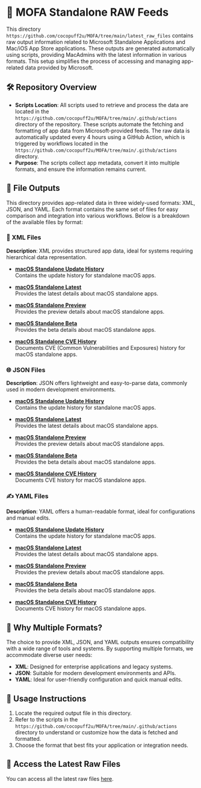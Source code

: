 # 📂 MOFA Standalone RAW Feeds

This directory `https://github.com/cocopuff2u/MOFA/tree/main/latest_raw_files` contains raw output information related to Microsoft Standalone Applications and Mac/iOS App Store applications. These outputs are generated automatically using scripts, providing MacAdmins with the latest information in various formats. This setup simplifies the process of accessing and managing app-related data provided by Microsoft.

## 🛠️ Repository Overview

- **Scripts Location**: All scripts used to retrieve and process the data are located in the `https://github.com/cocopuff2u/MOFA/tree/main/.github/actions` directory of the repository. These scripts automate the fetching and formatting of app data from Microsoft-provided feeds. The raw data is automatically updated every 4 hours using a GitHub Action, which is triggered by workflows located in the `https://github.com/cocopuff2u/MOFA/tree/main/.github/actions` directory.
- **Purpose**: The scripts collect app metadata, convert it into multiple formats, and ensure the information remains current.

## 📄 File Outputs  

This directory provides app-related data in three widely-used formats: XML, JSON, and YAML. Each format contains the same set of files for easy comparison and integration into various workflows. Below is a breakdown of the available files by format:

### 🧩 XML Files  
**Description**: XML provides structured app data, ideal for systems requiring hierarchical data representation.  

- **[macOS Standalone Update History](https://github.com/cocopuff2u/MOFA/blob/main/latest_raw_files/macos_standalone_update_history.xml)**  
  Contains the update history for standalone macOS apps.  

- **[macOS Standalone Latest](https://github.com/cocopuff2u/MOFA/blob/main/latest_raw_files/macos_standalone_latest.xml)**  
  Provides the latest details about macOS standalone apps.  

- **[macOS Standalone Preview](https://github.com/cocopuff2u/MOFA/blob/main/latest_raw_files/macos_standalone_preview.xml)**  
  Provides the preview details about macOS standalone apps.  

- **[macOS Standalone Beta](https://github.com/cocopuff2u/MOFA/blob/main/latest_raw_files/macos_standalone_beta.xml)**  
  Provides the beta details about macOS standalone apps.  

- **[macOS Standalone CVE History](https://github.com/cocopuff2u/MOFA/blob/main/latest_raw_files/mac_standalone_cve_history.xml)**  
  Documents CVE (Common Vulnerabilities and Exposures) history for macOS standalone apps.  

### 🌐 JSON Files  
**Description**: JSON offers lightweight and easy-to-parse data, commonly used in modern development environments.  

- **[macOS Standalone Update History](https://github.com/cocopuff2u/MOFA/blob/main/latest_raw_files/macos_standalone_update_history.json)**  
  Contains the update history for standalone macOS apps.  

- **[macOS Standalone Latest](https://github.com/cocopuff2u/MOFA/blob/main/latest_raw_files/macos_standalone_latest.json)**  
  Provides the latest details about macOS standalone apps.  

- **[macOS Standalone Preview](https://github.com/cocopuff2u/MOFA/blob/main/latest_raw_files/macos_standalone_preview.jsonl)**  
  Provides the preview details about macOS standalone apps.  

- **[macOS Standalone Beta](https://github.com/cocopuff2u/MOFA/blob/main/latest_raw_files/macos_standalone_beta.json)**  
  Provides the beta details about macOS standalone apps.  

- **[macOS Standalone CVE History](https://github.com/cocopuff2u/MOFA/blob/main/latest_raw_files/mac_standalone_cve_history.json)**  
  Documents CVE history for macOS standalone apps.  

### ✍️ YAML Files  
**Description**: YAML offers a human-readable format, ideal for configurations and manual edits.  

- **[macOS Standalone Update History](https://github.com/cocopuff2u/MOFA/blob/main/latest_raw_files/macos_standalone_update_history.yaml)**  
  Contains the update history for standalone macOS apps.  

- **[macOS Standalone Latest](https://github.com/cocopuff2u/MOFA/blob/main/latest_raw_files/macos_standalone_latest.yaml)**  
  Provides the latest details about macOS standalone apps.  

- **[macOS Standalone Preview](https://github.com/cocopuff2u/MOFA/blob/main/latest_raw_files/macos_standalone_preview.yaml)**  
  Provides the preview details about macOS standalone apps.  

- **[macOS Standalone Beta](https://github.com/cocopuff2u/MOFA/blob/main/latest_raw_files/macos_standalone_beta.yaml)**  
  Provides the beta details about macOS standalone apps.  

- **[macOS Standalone CVE History](https://github.com/cocopuff2u/MOFA/blob/main/latest_raw_files/mac_standalone_cve_history.yaml)**  
  Documents CVE history for macOS standalone apps.  

## 🌟 Why Multiple Formats?

The choice to provide XML, JSON, and YAML outputs ensures compatibility with a wide range of tools and systems. By supporting multiple formats, we accommodate diverse user needs:

- **XML**: Designed for enterprise applications and legacy systems.
- **JSON**: Suitable for modern development environments and APIs.
- **YAML**: Ideal for user-friendly configuration and quick manual edits.

## 📌 Usage Instructions

1. Locate the required output file in this directory.
2. Refer to the scripts in the `https://github.com/cocopuff2u/MOFA/tree/main/.github/actions` directory to understand or customize how the data is fetched and formatted.
3. Choose the format that best fits your application or integration needs.

## 🔗 Access the Latest Raw Files

You can access all the latest raw files [here](https://github.com/cocopuff2u/MOFA/tree/main/latest_raw_files).

